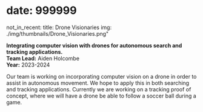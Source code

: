 # date: 999999
not_in_recent:
title: Drone Visionaries
img: ./img/thumbnails/Drone_Visionaries.png"

**Integrating computer vision with drones for autonomous search and tracking applications.**<br/>
**Team Lead:** Aiden Holcombe<br/>
**Year:** 2023-2024

Our team is working on incorporating computer vision on a drone in order to assist in autonomous movement. We hope to apply this in both searching and tracking applications. Currently we are working on a tracking proof of concept, where we will have a drone be able to follow a soccer ball during a game.